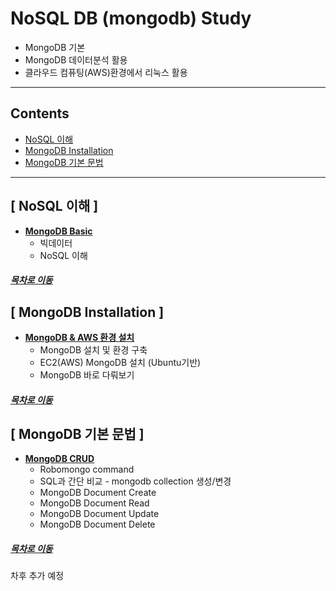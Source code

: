 # NoSQL DB (mongodb) Study

- MongoDB 기본
- MongoDB 데이터분석 활용
- 클라우드 컴퓨팅(AWS)환경에서 리눅스 활용

--------
## Contents
- [ NoSQL 이해 ](#NoSQL-이해)
- [ MongoDB Installation ](#MongoDB-Installation)
- [ MongoDB 기본 문법 ](#MongoDB-기본-문법)
--------
## [ NoSQL 이해 ]
- [<b>MongoDB Basic</b>](https://github.com/jhryu1208/NoSQL-MongoDB/blob/master/NoSQL_MongoDB_Study/MongodDB_Basic.ipynb)
  - 빅데이터
  - NoSQL 이해

##### [목차로 이동](#contents)


## [ MongoDB Installation ]
- [<b>MongoDB & AWS 환경 설치</b>](http://localhost:8888/notebooks/NoSQL_MongoDB/NoSQL_MongoDB_Study/MongoDB_AWS_Installation_Setting.ipynb)
  - MongoDB 설치 및 환경 구축
  - EC2(AWS) MongoDB 설치 (Ubuntu기반)
  - MongoDB 바로 다뤄보기

##### [목차로 이동](#contents)

## [ MongoDB 기본 문법 ]
- [<b>MongoDB CRUD</b>](http://localhost:8888/notebooks/NoSQL_MongoDB/NoSQL_MongoDB_Study/MongoDB_Basic_Grammar.ipynb)
  - Robomongo command
  - SQL과 간단 비교 - mongodb collection 생성/변경
  - MongoDB Document Create
  - MongoDB Document Read
  - MongoDB Document Update
  - MongoDB Document Delete

##### [목차로 이동](#contents)

차후 추가 예정
